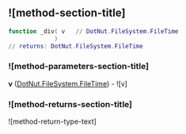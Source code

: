 ## ![method-section-title]


```lua
function _div( v   // DotNut.FileSystem.FileTime
             )
// returns: DotNut.FileSystem.FileTime
```


### ![method-parameters-section-title]

**v** ([DotNut.FileSystem.FileTime](../../../DotNut/FileSystem/FileTime.md)) - ![v]

### ![method-returns-section-title]

![method-return-type-text]

